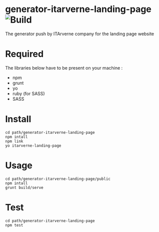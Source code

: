 # generator-itarverne-landing-page ![Build](https://travis-ci.org/itarverne/generator-itarverne-landing-page.svg?branch=master)

The generator push by ITArverne company for the landing page website

# Required

The libraries below have to be present on your machine :

- npm
- grunt
- yo
- ruby (for SASS)
- SASS

# Install

```
cd path/generator-itarverne-landing-page
npm intall
npm link
yo itarverne-landing-page
```

# Usage

```
cd path/generator-itarverne-landing-page/public
npm intall
grunt build/serve
```

# Test

```
cd path/generator-itarverne-landing-page
npm test
```